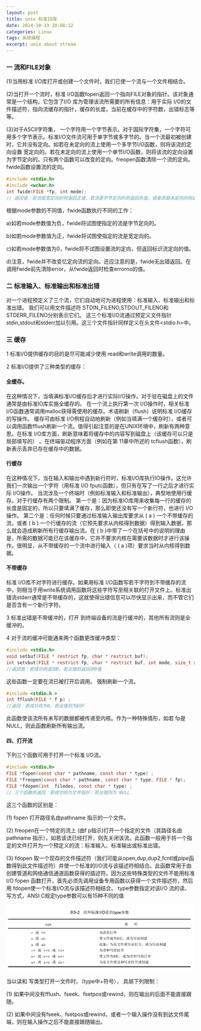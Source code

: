```yaml
---
layout: post
title: unix 标准IO库
date: 2014-10-13 20:08:12
categories: Linux
tags: 系统编程
excerpt: unix about stream 
---
```


### 一 流和FILE对象
(1)当用标准 I/O库打开或创建一个文件时，我们已使一个流与一个文件相结合。

(2)当打开一个流时，标准 I/O函数fopen返回一个指向FILE对象的指针。该对象通常是一个结构，它包含了I/O 库为管理该流所需要的所有信息：用于实际 I/O的文件描述符，指向流缓存的指针，缓存的长度，当前在缓存中的字符数，出错标志等等。

(3)对于ASCII字符集， 一个字符用一个字节表示。对于国际字符集，一个字符可用多个字节表示。标准I/O文件流可用于单字节或多字节的。当一个流最初被创建时，它并没有定向。如若在未定向的流上使用一个多字节I/O函数，则将该流的定向设置 宽定向的。若在未定向的流上使用一个单节I/O函数，则将该流的定向设置为字节定向的。只有两个函数可以改变的定向。freopen函数清除一个流的定向。fwide函数设置流的定向。

```c
#include <stdio.h>
#include <wchar.h>
int fwide(FILE *fp, int mode);
// 返回值：若流是宽定向的则返回正值，若流是字节定向的则返回负值，或者流是未定向的则返回0
```

根据mode参数的不同值，fwide函数执行不同的工作：

a)如若mode参数值为负，fwide将试图使指定的流是字节定向的。

b)如若mode参数值为正，fwide将试图使指定的流是宽定向的。

c)如若mode参数值为0，fwide将不试图设置流的定向，但返回标识流定向的值。

d)注意，fwide并不改变忆定向流的定向。还应注意的是，fwide无出错返回。在调用fwide前先清除error，从fwide返回时检查errorno的值。

### 二 标准输入、标准输出和标准出错

对一个进程预定义了三个流，它们自动地可为进程使用：标准输入、标准输出和标准出错。
我们可以用文件描述符 STDIN_FILENO,STDOUT_FILENO和STDERR_FILENO分别表示它们。
这三个标准I/O流通过预定义文件指针 stdin,stdout和stderr加以引用。这三个文件指针同样定义在头文件<stdio.h>中。

### 三 缓存

1 标准I/O提供缓存的目的是尽可能减少使用 read和write调用的数量。

2 标准I/O提供了三种类型的缓存：

#### 全缓存。

在这种情况下，当填满标准I/O缓存后才进行实际I/O操作。对于驻在磁盘上的文件通常是由标准IO库实施全缓存的。
在一个流上执行第一次 I/O操作时，相关标准I/O函数通常调用malloc获得需使用的缓存。术语刷新（flush）说明标准 I/O缓存的写操作。
缓存可由标准 I/O例程自动地刷新（例如当填满一个缓存时），或者可以调用函数fflush刷新一个流。值得引起注意的是在UNIX环境中，刷新有两种意思。在标准 I/O库方面，刷新意味着将缓存中的内容写到磁盘上（该缓存可以只是局部填写的） 。在终端驱动程序方面（例如在第 11章中所述的 tcflush函数），刷新表示丢弃已存在缓存中的数据。

#### 行缓存

在这种情况下，当在输入和输出中遇到新行符时，标准I/O库执行IO操作。这允许我们一次输出一个字符（用标准 I/O fputc函数），但只有在写了一行之后才进行实际 I/O操作。
当流涉及一个终端时（例如标准输入和标准输出），典型地使用行缓存。对于行缓存有两个限制。
第一个是：因为标准IO库用来收集每一行的缓存的长度是固定的，所以只要填满了缓存，那么即使还没有写一个新行符，也进行 I/O操作。
第二个是：任何时候只要通过标准输入输出库要求从 ( a ) 一个不带缓存的流，或者 ( b ) 一个行缓存的流（它预先要求从内核得到数据）得到输入数据，那么就会造成刷新所有行缓存输出流。在 ( b )中带了一个在括号中的说明的理由是，所需的数据可能已在该缓存中，它并不要求内核在需要该数据时才进行该操作。很明显，从不带缓存的一个流中进行输入（ ( a )项）要求当时从内核得到数据。
 
####  不带缓存

标准 I/O库不对字符进行缓存。如果用标准 I/O函数写若干字符到不带缓存的流中，则相当于用write系统调用函数将这些字符写至相关联的打开文件上。标准出错流stderr通常是不带缓存的，这就使得出错信息可以尽快显示出来，而不管它们是否含有一个新行字符。

3 标准出错是不带缓冲的，打开 到终端设备的流是行缓冲的，其他所有流则是全缓冲的。

4 对于流的缓冲可能通来两个函数更改缓冲类型：

```c
#include <stdio.h>
void setbuf(FILE * restrict fp, char * restrict buf);
int setvbut(FILE * restrict fp, char * restrict buf, int mode, size_t size);
//返回值：若成功则返回0，若出错则返回非0值
```

这些函数一定要在流已被打开后调用。
强制刷新一个流。

```c
#include <stdio.h >
int fflush(FILE * f p) ;
//返回：若成功则为0，若出错则为EOF
```

此函数使该流所有未写的数据都被传递至内核。作为一种特殊情形，如若 fp是NULL，则此函数刷新所有输出流。

#### 四、打开流

下列三个函数可用于打开一个标准 I/O流。

```c
#include <stdio.h>
FILE *fopen(const char * pathname, const char * type) ;
FILE *freopen(const char * pathname, const char * type, FILE * fp);
FILE *fdopen(int  filedes, const char * type) ;
// 三个函数的返回：若成功则为文件指针，若出错则为 NULL
```

这三个函数的区别是：

(1) fopen 打开路径名由pathname 指示的一个文件。

(2) freopen在一个特定的流上 (由f p指示)打开一个指定的文件（其路径名由pathname  指示），如若该流已经打开，则先关闭该流。此函数一般用于将一个指定的文件打开为一个预定义的流：标准输入、标准输出或标准出错。

(3) fdopen 取一个现存的文件描述符（我们可能从open,dup,dup2,fcntl或pipe函数得到此文件描述符）并使一个标准的I/O流与该描述符相结合。此函数常用于由创建管道和网络通信通道函数获得的插述符。因为这些特殊类型的文件不能用标准 I/O fopen 函数打开，首先必须先调用设备专用函数以获得一个文件描述符，然后用 fdopen使一个标准I/O流与该描述符相结合。
type参数指定对该I/O 流的读、写方式，ANSI C规定type参数可以有15种不同的值

![](/assets/linux/linux-io-stream-1.png) 

当以读和 写类型打开一文件时，（type中+符号）， 具胡下列限制：

(1) 如果中间没有fflush、fseek、fsetpos或rewind，则在输出的后面不能直接跟随。

(2) 如果中间没有fseek、fsetpos或rewind，或者一个输入操作没有到达文件尾端，则在输入操作之后不能直接跟随输出。

